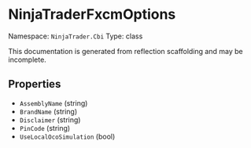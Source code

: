 # NinjaTraderFxcmOptions

Namespace: `NinjaTrader.Cbi`
Type: class

This documentation is generated from reflection scaffolding and may be incomplete.

## Properties
- `AssemblyName` (string)
- `BrandName` (string)
- `Disclaimer` (string)
- `PinCode` (string)
- `UseLocalOcoSimulation` (bool)
